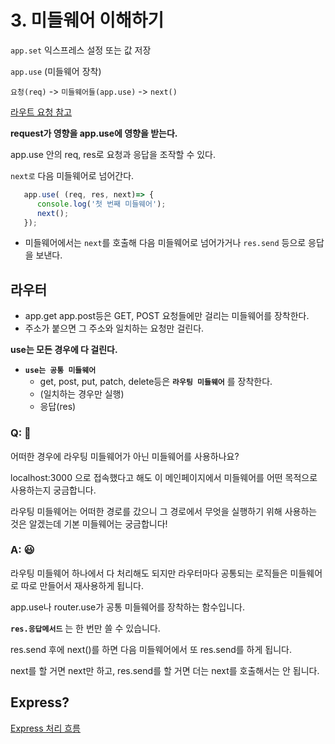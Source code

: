 # 3. 미들웨어 이해하기

`app.set` 익스프레스 설정 또는 값 저장

`app.use` (미들웨어 장착)

`요청(req)` -> `미들웨어들(app.use)` -> `next()`

[라우트 요청 참고](https://luckyyowu.tistory.com/346)

__request가 영향을 app.use에 영향을 받는다.__

app.use 안의 req, res로 요청과 응답을 조작할 수 있다.

`next로` 다음 미들웨어로 넘어간다.

```javascript
   app.use( (req, res, next)=> {
      console.log('첫 번째 미들웨어');
      next();
   });
```

- 미들웨어에서는 `next`를 호출해 다음 미들웨어로 넘어가거나 `res.send` 등으로 응답을 보낸다.

## 라우터
- app.get app.post등은 GET, POST 요청들에만 걸리는 미들웨어를 장착한다.
- 주소가 붙으면 그 주소와 일치하는 요청만 걸린다.

__use는 모든 경우에 다 걸린다.__

- **`use는 공통 미들웨어`**
  - get, post, put, patch, delete등은 **`라우팅 미들웨어`** 를 장착한다.
  - (일치하는 경우만 실행)
  - 응답(res)

### Q: 🤔
어떠한 경우에 라우팅 미들웨어가 아닌 미들웨어를 사용하나요?

localhost:3000 으로 접속했다고 해도 이 메인페이지에서 미들웨어를 어떤 목적으로 사용하는지 궁금합니다.

라우팅 미들웨어는 어떠한 경로를 갔으니 그 경로에서 무엇을 실행하기 위해 사용하는 것은 알겠는데 기본 미들웨어는 궁금합니다!

### A: 😃
라우팅 미들웨어 하나에서 다 처리해도 되지만 라우터마다 공통되는 로직들은 미들웨어로 따로 만들어서 재사용하게 됩니다. 

app.use나 router.use가 공통 미들웨어를 장착하는 함수입니다.

**`res.응답메서드`** 는 한 번만 쓸 수 있습니다.

res.send 후에 next()를 하면 다음 미들웨어에서 또 res.send를 하게 됩니다. 

next를 할 거면 next만 하고, res.send를 할 거면 더는 next를 호출해서는 안 됩니다.

## Express?
[Express 처리 흐름](https://stylishc.tistory.com/120)
